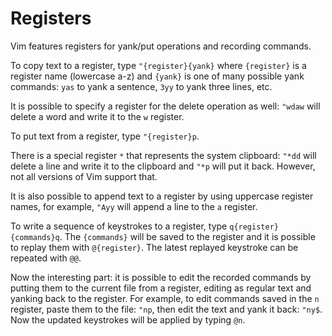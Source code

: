 # Registers

Vim features registers for yank/put operations and recording commands.

To copy text to a register, type `"{register}{yank}` where `{register}`
is a register name (lowercase a-z) and `{yank}` is one of many possible
yank commands: `yas` to yank a sentence, `3yy` to yank three lines, etc.

It is possible to specify a register for the delete operation as well:
`"wdaw` will delete a word and write it to the `w` register.

To put text from a register, type `"{register}p`.

There is a special register `*` that represents the system clipboard:
`"*dd` will delete a line and write it to the clipboard and `"*p` will
put it back. However, not all versions of Vim support that.

It is also possible to append text to a register by using uppercase
register names, for example, `"Ayy` will append a line to the `a`
register.

To write a sequence of keystrokes to a register, type
`q{register}{commands}q`. The `{commands}` will be saved to the register
and it is possible to replay them with `@{register}`. The latest
replayed keystroke can be repeated with `@@`.

Now the interesting part: it is possible to edit the recorded commands
by putting them to the current file from a register, editing as regular
text and yanking back to the register. For example, to edit commands
saved in the `n` register, paste them to the file: `"np`, then edit the
text and yank it back: `"ny$`. Now the updated keystrokes will be
applied by typing `@n`.
